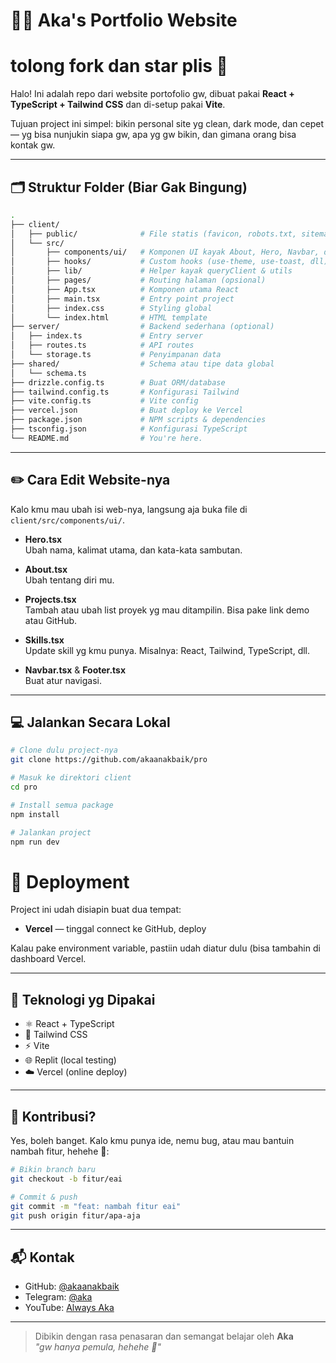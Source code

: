 # 🧑‍💻 Aka's Portfolio Website

# tolong fork dan star plis 🥹

Halo! Ini adalah repo dari website portofolio gw, dibuat pakai **React + TypeScript + Tailwind CSS** dan di-setup pakai **Vite**.  

Tujuan project ini simpel: bikin personal site yg clean, dark mode, dan cepet — yg bisa nunjukin siapa gw, apa yg gw bikin, dan gimana orang bisa kontak gw.

---

## 🗂 Struktur Folder (Biar Gak Bingung)

```bash
.
├── client/
│   ├── public/              # File statis (favicon, robots.txt, sitemap)
│   └── src/
│       ├── components/ui/   # Komponen UI kayak About, Hero, Navbar, dsb
│       ├── hooks/           # Custom hooks (use-theme, use-toast, dll)
│       ├── lib/             # Helper kayak queryClient & utils
│       ├── pages/           # Routing halaman (opsional)
│       ├── App.tsx          # Komponen utama React
│       ├── main.tsx         # Entry point project
│       ├── index.css        # Styling global
│       └── index.html       # HTML template
├── server/                  # Backend sederhana (optional)
│   ├── index.ts             # Entry server
│   ├── routes.ts            # API routes
│   └── storage.ts           # Penyimpanan data
├── shared/                  # Schema atau tipe data global
│   └── schema.ts
├── drizzle.config.ts        # Buat ORM/database
├── tailwind.config.ts       # Konfigurasi Tailwind
├── vite.config.ts           # Vite config
├── vercel.json              # Buat deploy ke Vercel
├── package.json             # NPM scripts & dependencies
├── tsconfig.json            # Konfigurasi TypeScript
└── README.md                # You're here.
```

---

## ✏️ Cara Edit Website-nya

Kalo kmu mau ubah isi web-nya, langsung aja buka file di `client/src/components/ui/`.

- **Hero.tsx**  
  Ubah nama, kalimat utama, dan kata-kata sambutan.

- **About.tsx**  
  Ubah tentang diri mu.

- **Projects.tsx**  
  Tambah atau ubah list proyek yg mau ditampilin. Bisa pake link demo atau GitHub.

- **Skills.tsx**  
  Update skill yg kmu punya. Misalnya: React, Tailwind, TypeScript, dll.

- **Navbar.tsx** & **Footer.tsx**  
  Buat atur navigasi.

---

## 💻 Jalankan Secara Lokal

```bash
# Clone dulu project-nya
git clone https://github.com/akaanakbaik/pro

# Masuk ke direktori client
cd pro

# Install semua package
npm install

# Jalankan project
npm run dev
```

# 🚀 Deployment

Project ini udah disiapin buat dua tempat:

- **Vercel** — tinggal connect ke GitHub, deploy

Kalau pake environment variable, pastiin udah diatur dulu (bisa tambahin di dashboard Vercel. 

---

## 🧰 Teknologi yg Dipakai

- ⚛️ React + TypeScript
- 🎨 Tailwind CSS
- ⚡ Vite
- 🌐 Replit (local testing)
- ☁️ Vercel (online deploy)

---

## 🤝 Kontribusi?

Yes, boleh banget. Kalo kmu punya ide, nemu bug, atau mau bantuin nambah fitur, hehehe 🗿:

```bash
# Bikin branch baru
git checkout -b fitur/eai

# Commit & push
git commit -m "feat: nambah fitur eai"
git push origin fitur/apa-aja
```

---

## 📬 Kontak

- GitHub: [@akaanakbaik](https://github.com/akaanakbaik)
- Telegram: [@aka](https://t.me/aka)
- YouTube: [Always Aka](https://www.youtube.com/@always-aka)

---

> Dibikin dengan rasa penasaran dan semangat belajar oleh **Aka**  
> _"gw hanya pemula, hehehe 🗿"_
